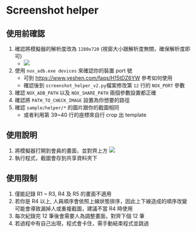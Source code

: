 # Screenshot helper

## 使用前確認
1. 確認將模擬器的解析度改為 `1280x720` (視窗大小跟解析度無關，確保解析度即可)
    * ![](https://i.imgur.com/rV1gng7.png)
2. 使用 `nox_adb.exe devices` 來確認你的裝置 port 號
    * 可到 https://www.yeshen.com/faqs/H15tDZ6YW 參考如何使用
    * 確認後到 `screenshot_helper_v2.py`檔案修改第 `12` 行的 `NOX_PORT` 參數
3. 確認 `NOX_ADB_PATH` 以及 `NOX_SHARE_PATH` 兩個參數設置都正確
4. 確認將 `PATH_TO_CHECK_IMAGE` 設置為你想要的路徑
5. 確認 `sample/helper/*` 的圖片跟你的截圖相同
    * 或者利用第 39~40 行的座標來自行 crop 出 template

## 使用說明
1. 將模擬器打開到會員的畫面，並對齊上方
![](https://i.imgur.com/KMUEkIB.png)
2. 執行程式，截圖會存到共享資料夾下

## 使用限制
1. 僅能記錄 R1 ~ R3, R4 及 R5 的畫面不適用
2. 若你是 R4 以上, 人員順序會依照上線狀態排序，因此上下線造成的順序改變可能會導致漏掉人或重複截圖，建議不當 R4 時使用
3. 每次紀錄完 12 筆後會需要人為調整畫面，對齊下個 12 筆
4. 若過程中有自己出現，程式會卡住，需手動結束程式並跳過



